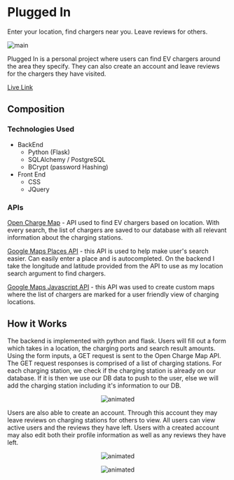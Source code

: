 # Plugged In
Enter your location, find chargers near you. Leave reviews for others. 


![main](https://i.imgur.com/t4Dt5Cm.png)


Plugged In is a personal project where users can find EV chargers around the area they specify. They can also create an account and leave reviews for the chargers they have visited. 

[Live Link](https://plugged-in-proj.herokuapp.com/)

## Composition 
### Technologies Used

* BackEnd
    * Python (Flask)
    * SQLAlchemy / PostgreSQL
    * BCrypt (password Hashing)
* Front End
    * CSS
    * JQuery

### APIs

[Open Charge Map](https://openchargemap.org/site/develop/api#/) - API used to find EV chargers based on location. With every search, the list of chargers are saved to our database with all relevant information about the charging stations. 

[Google Maps Places API](https://developers.google.com/maps/documentation/places/web-service/overview) - this API is used to help make user's search easier. Can easily enter a place and is autocompleted. On the backend I take the longitude and latitude provided from the API to use as my location search argument to find chargers. 

[Google Maps Javascript API](https://developers.google.com/maps/documentation/javascript/overview) - this API was used to create custom maps where the list of chargers are marked for a user friendly view of charging locations. 

## How it Works
The backend is implemented with python and flask.  Users will fill out a form which takes in a location, the charging ports and search result amounts. Using the form inputs, a GET request is sent to the Open Charge Map API. <br>
The GET request responses is comprised of a list of charging stations. For each charging station, we check if the charging station is already on our database. If it is then we use our DB data to push to the user, else we will add the charging station including it's information to our DB. <br>

<p align="center">
  <img src="/gifs/find-chargergiphy.gif" alt="animated" />
</p>


Users are also able to create an account. Through this account they may leave reviews on charging stations for others to view. All users can view active users and the reviews they have left. Users with a created account may also edit both their profile information as well as any reviews they have left. 


<p align="center">
  <img src="https://media0.giphy.com/media/3pw7xFvPyNfzR5hBbv/giphy.gif?cid=790b7611a72e72e9629fc7a2f290b109d4ec2f21f7ebac30&rid=giphy.gif&ct=g" alt="animated" />
</p>

<p align="center">
  <img src="https://media2.giphy.com/media/TvHFN0KZ7VRUxvumcR/giphy.gif?cid=790b7611461de07b071845e252fe02a557b1ce2ac4d6c567&rid=giphy.gif&ct=g" alt="animated" />
</p>